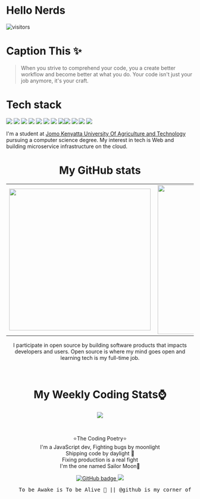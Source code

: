 # Hello Nerds

![visitors](https://visitor-badge-reloaded.herokuapp.com/badge?page_id=reactifyStudio&color=00cf00)
# Caption This ✨
>When you strive to comprehend your code, you a create better workflow 
>and become better at what you do. Your code isn't just your job anymore,
>it's your craft.
# Tech stack
<img src="https://img.shields.io/badge/node.js%20-%2343853D.svg?&style=for-the-badge&logo=node.js&logoColor=white"/> <img src="https://img.shields.io/badge/javascript%20-%23323330.svg?&style=for-the-badge&logo=javascript&logoColor=%23F7DF1E"/> <img src="https://img.shields.io/badge/typescript%20-%23007ACC.svg?&style=for-the-badge&logo=typescript&logoColor=white"/> <img src="https://img.shields.io/badge/python%20-%2314354C.svg?&style=for-the-badge&logo=python&logoColor=white"/> <img src="https://img.shields.io/badge/express.js%20-%23404d59.svg?&style=for-the-badge"/> <img src="https://img.shields.io/badge/react%20-%2320232a.svg?&style=for-the-badge&logo=react&logoColor=%2361DAFB"/> <img src="https://img.shields.io/badge/redux%20-%23593d88.svg?&style=for-the-badge&logo=redux&logoColor=white"/> <img src="https://img.shields.io/badge/django%20-%23092E20.svg?&style=for-the-badge&logo=django&logoColor=white"/><img src="https://img.shields.io/badge/nestjs%20-%23E0234E.svg?&style=for-the-badge&logo=nestjs&logoColor=white" /> <img src="https://img.shields.io/badge/firebase%20-%23039BE5.svg?&style=for-the-badge&logo=firebase"/> <img src ="https://img.shields.io/badge/postgres-%23316192.svg?&style=for-the-badge&logo=postgresql&logoColor=white"/> <img src ="https://img.shields.io/badge/MongoDB-%234ea94b.svg?&style=for-the-badge&logo=mongodb&logoColor=white"/>

I'm a student at [Jomo Kenyatta University Of Agriculture and Technology](https://www.jkuat.ac.ke) pursuing a computer science degree. My interest in tech is Web and building microservice infrastructure on the cloud. 

<h1 align="center">My GitHub stats </h1>
  <table align="center">
  <tr>
      <td><img width="380px" align="left" src="https://github-readme-stats.vercel.app/api?username=Qodestackr&show_icons=true&theme=synthwave"/></td>
      <td><img width="400px" align="left" src="https://github-readme-stats.vercel.app/api/top-langs/?username=Qodestackr&hide=css,html&count_private=true&theme=synthwave&layout=compact"/></td>      
  </tr>   
</table>
<p align="center">
I participate in open source by building software products that impacts developers and users.
Open source is where my mind goes open and learning tech is my full-time job. 
  </p>
<br>

<h1 align="center"> My Weekly Coding Stats⌚ </h1>

<p align="center">
<img align="center" src="https://github-readme-stats.vercel.app/api/wakatime?username=ReactifyStudio&v=2"/>
</p>
<br>
<p align="center" color="cyan">
⭐The Coding Poetry⭐ <br>
I'm a JavaScript dev, Fighting bugs by moonlight <br>
Shipping code by daylight 🎵 <br>
Fixing production is a real fight <br>
I'm the one named Sailor Moon🚀<br>
</p>  
<p align="center">
  <a href="https://github.com/Qodestackr?tab=followers">
    <img src="https://img.shields.io/github/followers/Qodestackr?label=Followers&logo=GitHub&style=for-the-badge" alt="GitHub badge" />
  </a>
  <a href="http://twitter.com/njugia_willy">
    <img src="https://img.shields.io/twitter/follow/njugia_willy?label=Twitter&logo=twitter&style=for-the-badge" />
  </a>
</p>


<pre align="right">    To be Awake is To be Alive 💯 || @github is my corner of the internet</pre>

